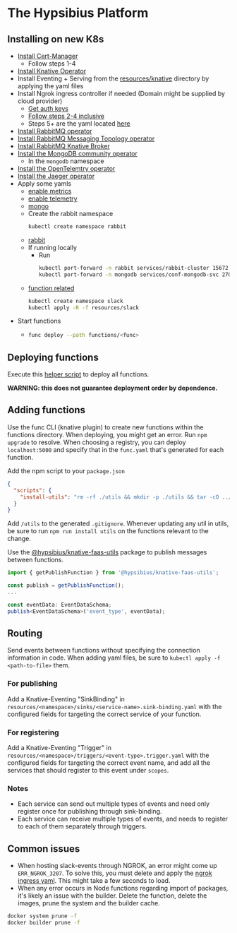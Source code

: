 # The Hypsibius Platform
## Installing on new K8s
* [Install Cert-Manager](https://cert-manager.io/docs/installation/helm/#steps)
  * Follow steps 1-4
* [Install Knative Operator](https://knative.dev/docs/install/operator/knative-with-operators/#install-the-knative-operator)
* Install Eventing + Serving from the [resources/knative](./resources/knative/) directory by applying the yaml files
* Install Ngrok ingress controller if needed (Domain might be supplied by cloud provider)
  * [Get auth keys](https://ngrok.com/docs/using-ngrok-with/k8s/#step-2-setup-your-kubernetes-cluster-and-install-the-ngrok-ingress-controller)
  * [Follow steps 2-4 inclusive](https://ngrok.com/docs/using-ngrok-with/k8s/#step-2-setup-your-kubernetes-cluster-and-install-the-ngrok-ingress-controller)
  * Steps 5+ are the yaml located [here](./resources/slack/serving/slack-events.ingress.yaml)
* [Install RabbitMQ operator](https://github.com/rabbitmq/cluster-operator#quickstart)
* [Install RabbitMQ Messaging Topology operator](https://github.com/rabbitmq/messaging-topology-operator/#quickstart)
* [Install RabbitMQ Knative Broker](https://knative.dev/docs/eventing/brokers/broker-types/rabbitmq-broker/#install-the-rabbitmq-controller)
* [Install the MongoDB community operator](https://github.com/mongodb/mongodb-kubernetes-operator/blob/master/docs/install-upgrade.md#install-in-a-different-namespace-using-helm)
  * In the `mongodb` namespace
* [Install the OpenTelemtry operator](https://github.com/open-telemetry/opentelemetry-operator#getting-started)
* [Install the Jaeger operator](https://www.jaegertracing.io/docs/latest/operator/#installing-the-operator-on-kubernetes)
* Apply some yamls
  * [enable metrics](./resources/global/metrics-server.yaml)
  * [enable telemetry](./resources/observability/)
  * [mongo](./resources/mongodb/mongodb.replicaset.yaml)
  * Create the rabbit namespace 
    ```bash
    kubectl create namespace rabbit
    ```
  * [rabbit](./resources/rabbitmq/rabbit.cluster.yaml)
  * If running locally
    * Run 
      ```bash
      kubectl port-forward -n rabbit services/rabbit-cluster 15672
      kubectl port-forward -n mongodb services/conf-mongodb-svc 27017
      ```
  * [function related](./resources/slack/)
    ```bash
    kubectl create namespace slack
    kubectl apply -R -f resources/slack
    ```
* Start functions
  * ```bash
    func deploy --path functions/<func>
    ```
## Deploying functions
Execute this [helper script](./functions/deploy.bash) to deploy all functions.

**WARNING: this does not guarantee deployment order by dependence.**
## Adding functions
Use the func CLI (knative plugin) to create new functions within the functions directory.
When deploying, you might get an error. Run `npm upgrade` to resolve.
When choosing a registry, you can deploy `localhost:5000` and specify that in the `func.yaml` that's generated for each function.

Add the npm script to your `package.json`
```json
{
  "scripts": {
    "install-utils": "rm -rf ./utils && mkdir -p ./utils && tar -cO ../../utils | tar -x && npm i --save ./utils/*"
  }
}
```
Add `/utils` to the generated `.gitignore`.
Whenever updating any util in utils, be sure to run `npm run install utils` on the functions relevant to the change.

Use the [@hypsibius/knative-faas-utils](./utils/knative-faas-utils/) package to publish messages between functions.
```typescript
import { getPublishFunction } from '@hypsibius/knative-faas-utils';

const publish = getPublishFunction();
...

const eventData: EventDataSchema;
publish<EventDataSchema>('event_type', eventData);
```

## Routing
Send events between functions without specifying the connection information in code.
When adding yaml files, be sure to `kubectl apply -f <path-to-file>` them.
### For publishing
Add a Knative-Eventing "SinkBinding" in `resources/<namespace>/sinks/<service-name>.sink-binding.yaml` with the configured fields for targeting the correct service of your function.
### For registering
Add a Knative-Eventing "Trigger" in `resources/<namespace>/triggers/<event-type>.trigger.yaml` with the configured fields for targeting the correct event name, and add all the services that should register to this event under `scopes`.
### Notes
* Each service can send out multiple types of events and need only register once for publishing through sink-binding.
* Each service can receive multiple types of events, and needs to register to each of them separately through triggers.

## Common issues
* When hosting slack-events through NGROK, an error might come up `ERR_NGROK_3207`. To solve this, you must delete and apply the [ngrok ingress yaml](resources/slack/serving/slack-events.ingress.yaml). This might take a few seconds to load.
* When any error occurs in Node functions regarding import of packages, it's likely an issue with the builder. Delete the function, delete the images, prune the system and the builder cache.
```bash
docker system prune -f
docker builder prune -f
```
